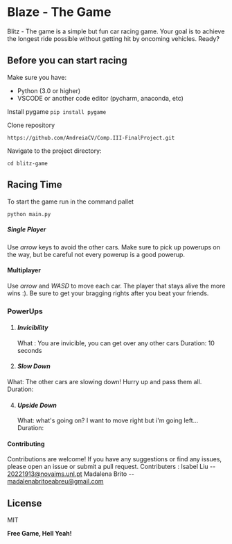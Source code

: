 # Blaze - The Game

Blitz - The game is a simple but fun car racing game. Your goal is to achieve the longest ride possible without getting hit by oncoming vehicles. 
Ready?

## Before you can start racing
Make sure you have:
- Python (3.0 or higher)
- VSCODE or another code editor (pycharm, anaconda, etc)

Install pygame
```pip install pygame ```


Clone repository
```
https://github.com/AndreiaCV/Comp.III-FinalProject.git
```
Navigate to the project directory:

```
cd blitz-game
```
## Racing Time 
To start the game run in the command pallet

```
python main.py
```

##### Single Player
Use _arrow_ keys to avoid the other cars.
Make sure to pick up powerups on the way, but be careful not every powerup is a good powerup.

#### Multiplayer
Use _arrow_ and _WASD_ to move each car. 
The player that stays alive the more wins :). 
Be sure to get your bragging rights after you beat your friends.

### PowerUps

1. #### _Invicibility_

   What :  You are invicible, you can get over any other cars
   Duration: 10 seconds
3. #### _Slow Down_

  What: The other cars are slowing down! Hurry up and pass them all.
  Duration: 
  
4. #### _Upside Down_

   What: what's going on? I want to move right but i'm going left...
   Duration:


#### Contributing
Contributions are welcome! If you have any suggestions or find any issues, please open an issue or submit a pull request.
Contributers : Isabel Liu -- 20221913@novaims.unl.pt
               Madalena Brito -- madalenabritoeabreu@gmail.com


## License

MIT

**Free Game, Hell Yeah!**
 

